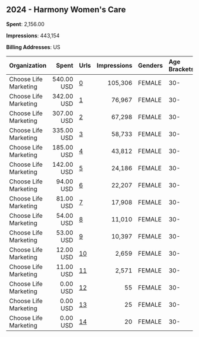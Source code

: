 ## 2024 - Harmony Women's Care 
**Spent**: 2,156.00

**Impressions**: 443,154

**Billing Addresses**: US

|Organization|Spent|Urls|Impressions|Genders|Age Brackets|Country Codes|
|:---|---:|:---|---:|:---|:---|:---|
|Choose Life Marketing|540.00 USD|[0](https://www.snap.com/political-ads/asset/793e8c0b45bacf003e1c280e00eefb1679431142eed7995c7a6a0ecee3a0373b?mediaType=mp4)|105,306|FEMALE|30-|united states|
|Choose Life Marketing|342.00 USD|[1](https://www.snap.com/political-ads/asset/964469ddf96e0064aabc2ff59b7c4c449e7f36b2f9ca0a8d5a59b9c7ddf6436d?mediaType=png)|76,967|FEMALE|30-|united states|
|Choose Life Marketing|307.00 USD|[2](https://www.snap.com/political-ads/asset/54cc6efd416c7f953ffa15e60b0dff856faba7fb5acedaaeb9b24758e7c62ad0?mediaType=png)|67,298|FEMALE|30-|united states|
|Choose Life Marketing|335.00 USD|[3](https://www.snap.com/political-ads/asset/de83564703cf6971d4c692f1eb77ee4acae53b3e60b6c1503a2e652d0cd3cc60?mediaType=png)|58,733|FEMALE|30-|united states|
|Choose Life Marketing|185.00 USD|[4](https://www.snap.com/political-ads/asset/20b23aee68d38b591055132afe83bdf52400370ebf9756a63fa99a921430b82e?mediaType=png)|43,812|FEMALE|30-|united states|
|Choose Life Marketing|142.00 USD|[5](https://www.snap.com/political-ads/asset/357fb6926c18a2c6e6249302b40890973bc6de4685234fbc07bde407224ef47e?mediaType=mp4)|24,186|FEMALE|30-|united states|
|Choose Life Marketing|94.00 USD|[6](https://www.snap.com/political-ads/asset/00db2855896e107d9e6ff984f0a4b2717247eada8f45c648e7020764091ca0a6?mediaType=png)|22,207|FEMALE|30-|united states|
|Choose Life Marketing|81.00 USD|[7](https://www.snap.com/political-ads/asset/a82fa21edfd14380f9bdc6264d89dfeffebadf13b270a49710ea849990e6b6dc?mediaType=png)|17,908|FEMALE|30-|united states|
|Choose Life Marketing|54.00 USD|[8](https://www.snap.com/political-ads/asset/eff31bd40a35c227529b1263685645ecb8e0faecb8a0f133977eab9e4274434e?mediaType=png)|11,010|FEMALE|30-|united states|
|Choose Life Marketing|53.00 USD|[9](https://www.snap.com/political-ads/asset/1a1cf3f3666aaf3b49102c464193aeb2f45eb0fc7292946318e7609b5cbeeff5?mediaType=png)|10,397|FEMALE|30-|united states|
|Choose Life Marketing|12.00 USD|[10](https://www.snap.com/political-ads/asset/d777f0f27ddb340fc10e026572ed6ef82cd00c8d66bc25c898e2b5523ed89cb8?mediaType=png)|2,659|FEMALE|30-|united states|
|Choose Life Marketing|11.00 USD|[11](https://www.snap.com/political-ads/asset/beae6c7f8de0c1126448d7814ec8f868bf9735779516308013edcbd2b5463bcd?mediaType=png)|2,571|FEMALE|30-|united states|
|Choose Life Marketing|0.00 USD|[12](https://www.snap.com/political-ads/asset/b64e488b58d03ad46127c9ca2104815bc10925629dbd9e5045d687969b140017?mediaType=png)|55|FEMALE|30-|united states|
|Choose Life Marketing|0.00 USD|[13](https://www.snap.com/political-ads/asset/d270b5d7985408ca5d9688543f77487992dad6b0bcc8aa6f88ad5f0d5e1a275c?mediaType=png)|25|FEMALE|30-|united states|
|Choose Life Marketing|0.00 USD|[14](https://www.snap.com/political-ads/asset/34cc2e2d16f8e42225893bdc05da27555af2fe66188fc32432b4546317fd8907?mediaType=png)|20|FEMALE|30-|united states|

